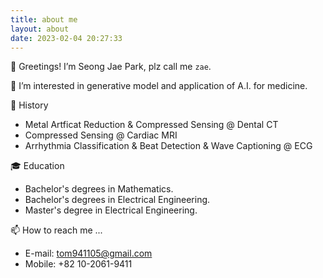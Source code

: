 ```yaml
---
title: about me
layout: about
date: 2023-02-04 20:27:33
---
```


👋 Greetings! I’m Seong Jae Park, plz call me `zae`.

👀 I’m interested in generative model and application of A.I. for medicine.

🌱 History
- Metal Artficat Reduction & Compressed Sensing @ Dental CT
- Compressed Sensing @ Cardiac MRI
- Arrhythmia Classification & Beat Detection & Wave Captioning @ ECG

🎓 Education
- Bachelor's degrees in Mathematics.
- Bachelor's degrees in Electrical Engineering.
- Master's degree in Electrical Engineering.

📫 How to reach me ...
- E-mail: tom941105@gmail.com
- Mobile: +82 10-2061-9411
